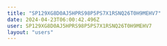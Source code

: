 ```yaml
---
title: "SP129XG8D0AJ5HPRS98P5PS7X1RSNQ26T0H9MEHV7"
date: 2024-04-23T06:00:42.496Z
user: SP129XG8D0AJ5HPRS98P5PS7X1RSNQ26T0H9MEHV7
layout: "users"
---
```

    